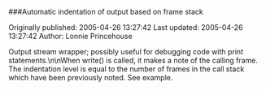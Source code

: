 ###Automatic indentation of output based on frame stack

Originally published: 2005-04-26 13:27:42
Last updated: 2005-04-26 13:27:42
Author: Lonnie Princehouse

Output stream wrapper; possibly useful for debugging code with print statements.\n\nWhen write() is called, it makes a note of the calling frame.  The indentation level is equal to the number of frames in the call stack which have been previously noted.  See example.